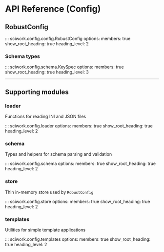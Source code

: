 # API Reference (Config)

## RobustConfig

::: sciwork.config.config.RobustConfig
    options:
        members: true
        show_root_heading: true
        heading_level: 2

### Schema types

::: sciwork.config.schema.KeySpec
    options:
        members: true
        show_root_heading: true
        heading_level: 3

---

## Supporting modules

### loader

Functions for reading INI and JSON files

::: sciwork.config.loader
    options:
        members: true
        show_root_heading: true
        heading_level: 2

### schema

Types and helpers for schema parsing and validation

::: sciwork.config.schema
    options:
        members: true
        show_root_heading: true
        heading_level: 2

### store

Thin in-memory store used by `RobustConfig`

::: sciwork.config.store
    options:
        members: true
        show_root_heading: true
        heading_level: 2

### templates

Utilities for simple template applications

::: sciwork.config.templates
    options:
        members: true
        show_root_heading: true
        heading_level: 2